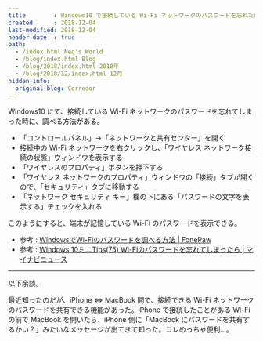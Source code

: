 ```yaml
---
title        : Windows10 で接続している Wi-Fi ネットワークのパスワードを忘れた時に調べる方法
created      : 2018-12-04
last-modified: 2018-12-04
header-date  : true
path:
  - /index.html Neo's World
  - /blog/index.html Blog
  - /blog/2018/index.html 2018年
  - /blog/2018/12/index.html 12月
hidden-info:
  original-blog: Corredor
---
```


Windows10 にて、接続している Wi-Fi ネットワークのパスワードを忘れてしまった時に、調べる方法がある。

- 「コントロールパネル」→「ネットワークと共有センター」を開く
- 接続中の Wi-Fi ネットワークを右クリックし、「ワイヤレス ネットワーク接続の状態」ウィンドウを表示する
- 「ワイヤレスのプロパティ」ボタンを押下する
- 「ワイヤレス ネットワークのプロパティ」ウィンドウの「接続」タブが開くので、「セキュリティ」タブに移動する
- 「ネットワーク セキュリティ キー」欄の下にある「パスワードの文字を表示する」チェックを入れる

このようにすると、端末が記憶している Wi-Fi のパスワードを表示できる。

- 参考 : [WindowsでWi-Fiのパスワードを調べる方法 | FonePaw](https://blog.fonepaw.jp/windows-wifi-password-shiraberu.html)
- 参考 : [Windows 10ミニTips(75) Wi-Fiのパスワードを忘れてしまったら | マイナビニュース](https://news.mynavi.jp/article/win10tips-75/)

-----

以下余談。

最近知ったのだが、iPhone ⇔ MacBook 間で、接続できる Wi-Fi ネットワークのパスワードを共有できる機能があった。iPhone で接続したことがある Wi-Fi の前で MacBook を開いたら、iPhone 側に「MacBook にパスワードを共有するかい？」みたいなメッセージが出てきて知った。コレめっちゃ便利…。
